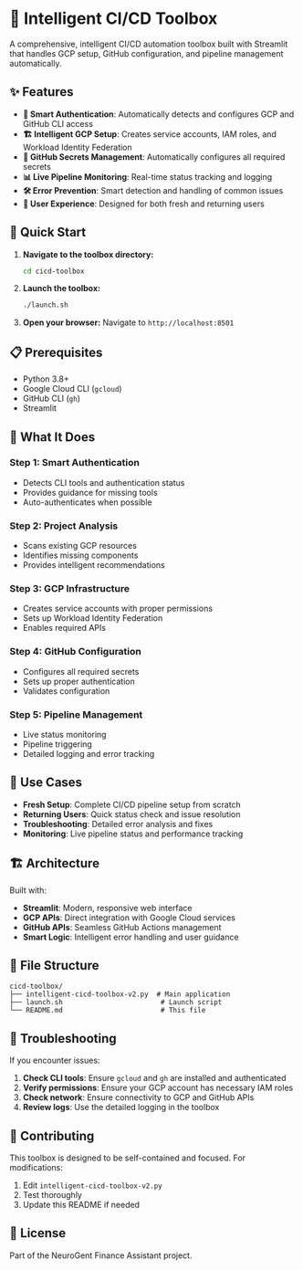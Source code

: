 # 🚀 Intelligent CI/CD Toolbox

A comprehensive, intelligent CI/CD automation toolbox built with Streamlit that handles GCP setup, GitHub configuration, and pipeline management automatically.

## ✨ Features

- **🔐 Smart Authentication**: Automatically detects and configures GCP and GitHub CLI access
- **🏗️ Intelligent GCP Setup**: Creates service accounts, IAM roles, and Workload Identity Federation
- **🔑 GitHub Secrets Management**: Automatically configures all required secrets
- **📊 Live Pipeline Monitoring**: Real-time status tracking and logging
- **🛠️ Error Prevention**: Smart detection and handling of common issues
- **🎯 User Experience**: Designed for both fresh and returning users

## 🚀 Quick Start

1. **Navigate to the toolbox directory:**
   ```bash
   cd cicd-toolbox
   ```

2. **Launch the toolbox:**
   ```bash
   ./launch.sh
   ```

3. **Open your browser:**
   Navigate to `http://localhost:8501`

## 📋 Prerequisites

- Python 3.8+
- Google Cloud CLI (`gcloud`)
- GitHub CLI (`gh`)
- Streamlit

## 🔧 What It Does

### Step 1: Smart Authentication
- Detects CLI tools and authentication status
- Provides guidance for missing tools
- Auto-authenticates when possible

### Step 2: Project Analysis
- Scans existing GCP resources
- Identifies missing components
- Provides intelligent recommendations

### Step 3: GCP Infrastructure
- Creates service accounts with proper permissions
- Sets up Workload Identity Federation
- Enables required APIs

### Step 4: GitHub Configuration
- Configures all required secrets
- Sets up proper authentication
- Validates configuration

### Step 5: Pipeline Management
- Live status monitoring
- Pipeline triggering
- Detailed logging and error tracking

## 🎯 Use Cases

- **Fresh Setup**: Complete CI/CD pipeline setup from scratch
- **Returning Users**: Quick status check and issue resolution
- **Troubleshooting**: Detailed error analysis and fixes
- **Monitoring**: Live pipeline status and performance tracking

## 🏗️ Architecture

Built with:
- **Streamlit**: Modern, responsive web interface
- **GCP APIs**: Direct integration with Google Cloud services
- **GitHub APIs**: Seamless GitHub Actions management
- **Smart Logic**: Intelligent error handling and user guidance

## 📁 File Structure

```
cicd-toolbox/
├── intelligent-cicd-toolbox-v2.py  # Main application
├── launch.sh                        # Launch script
└── README.md                        # This file
```

## 🚨 Troubleshooting

If you encounter issues:

1. **Check CLI tools**: Ensure `gcloud` and `gh` are installed and authenticated
2. **Verify permissions**: Ensure your GCP account has necessary IAM roles
3. **Check network**: Ensure connectivity to GCP and GitHub APIs
4. **Review logs**: Use the detailed logging in the toolbox

## 🤝 Contributing

This toolbox is designed to be self-contained and focused. For modifications:

1. Edit `intelligent-cicd-toolbox-v2.py`
2. Test thoroughly
3. Update this README if needed

## 📄 License

Part of the NeuroGent Finance Assistant project.
